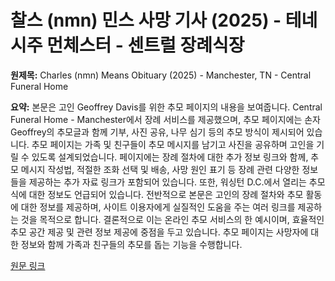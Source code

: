 # 찰스 (nmn) 민스 사망 기사 (2025) - 테네시주 먼체스터 - 센트럴 장례식장

**원제목:** Charles (nmn) Means Obituary (2025) - Manchester, TN - Central Funeral Home

**요약:** 본문은 고인 Geoffrey Davis를 위한 추모 페이지의 내용을 보여줍니다.  Central Funeral Home - Manchester에서 장례 서비스를 제공했으며, 추모 페이지에는 손자 Geoffrey의 추모글과 함께 기부, 사진 공유, 나무 심기 등의 추모 방식이 제시되어 있습니다.  추모 페이지는 가족 및 친구들이 추모 메시지를 남기고 사진을 공유하며 고인을 기릴 수 있도록 설계되었습니다.  페이지에는 장례 절차에 대한 추가 정보 링크와 함께,  추모 메시지 작성법,  적절한 조화 선택 및 배송, 사망 원인 표기 등 장례 관련 다양한 정보들을 제공하는 추가 자료 링크가 포함되어 있습니다.  또한,  워싱턴 D.C.에서 열리는 추모식에 대한 정보도 언급되어 있습니다. 전반적으로 본문은 고인의 장례 절차와 추모 활동에 대한 정보를 제공하며,  사이트 이용자에게 실질적인 도움을 주는 여러 링크를 제공하는 것을 목적으로 합니다.  결론적으로 이는 온라인 추모 서비스의 한 예시이며, 효율적인 추모 공간 제공 및 관련 정보 제공에 중점을 두고 있습니다.  추모 페이지는  사망자에 대한 정보와 함께 가족과 친구들의 추모를 돕는 기능을 수행합니다.

[원문 링크](https://www.legacy.com/us/obituaries/name/charles-means-obituary?id=58979690)
